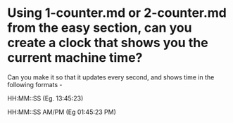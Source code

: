 # Using 1-counter.md or 2-counter.md from the easy section, can you create a clock that shows you the current machine time?

Can you make it so that it updates every second, and shows time in the following formats -

HH:MM::SS (Eg. 13:45:23)

HH:MM::SS AM/PM (Eg 01:45:23 PM)